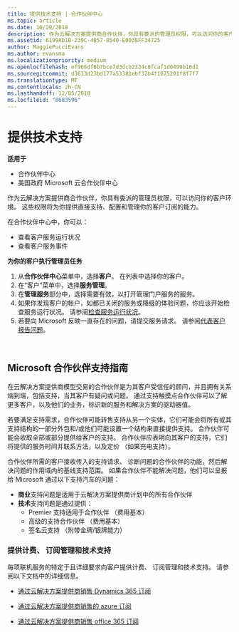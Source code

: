 ```yaml
---
title: 提供技术支持 | 合作伙伴中心
ms.topic: article
ms.date: 10/29/2018
description: 作为云解决方案提供商合作伙伴，你具有委派的管理员权限，可以访问你的客户环境。
ms.assetid: 6199AD1B-239C-4B57-8540-E0038FF34725
author: MaggiePucciEvans
ms.author: evansma
ms.localizationpriority: medium
ms.openlocfilehash: ef966df6b7bce7d3dcb2334c8fcaf1d0499b16d1
ms.sourcegitcommit: d3613d23bd177a53381ebf32b4f1075201f8f7f7
ms.translationtype: MT
ms.contentlocale: zh-CN
ms.lasthandoff: 12/05/2018
ms.locfileid: "8683596"
---
```

# <a name="provide-technical-support"></a>提供技术支持

**适用于**

-  合作伙伴中心
-  美国政府 Microsoft 云合作伙伴中心


作为云解决方案提供商合作伙伴，你具有委派的管理员权限，可以访问你的客户环境。 这些权限将为你提供直接支持、配置和管理你的客户订阅的能力。

在合作伙伴中心中，你可以：

-   查看客户服务运行状况
-   查看客户服务事件

**为你的客户执行管理员任务**

1.  从**合作伙伴中心**菜单中，选择**客户**。 在列表中选择你的客户。
2.  在“客户”菜单中，选择**服务管理**。
3.  在**管理服务**部分中，选择需要有效，以打开管理门户服务的服务。
4.  如果你发现客户的帐户，如都已关闭的服务或降级的体验问题，你应该开始检查服务运行状况。 请参阅[检查服务运行状况](check-service-health.md)。
5.  若要向 Microsoft 反映一直存在的问题，请提交服务请求。 请参阅[代表客户报告问题](report-problems-on-behalf-of-a-customer.md)。

 
## <a name="microsoft-partner-support-guidance"></a>Microsoft 合作伙伴支持指南

在云解决方案提供商模型交易的合作伙伴是为其客户受信任的顾问，并且拥有关系端到端，包括支持，当其客户有疑问或问题。 通过支持触摸点合作伙伴可以了解更多客户，以及他们的业务，标识新的服务和解决方案的驱动器值。

若要满足支持需求，合作伙伴可能转售支持从另一个实体，它们可能会将所有或其支持结构的一部分外包和/或他们可能设置一个结构来直接提供支持。  合作伙伴可能会收取全部或部分提供给客户的支持。 合作伙伴应表明向其客户的支持，它们将提供的服务时间并联系方法，以及定价 （如果充电支持）。 

合作伙伴所需的客户接收传入的支持请求、 诊断问题的合作伙伴的功能，然后解决问题的作用域内的基线支持范围。 如果合作伙伴不能解决问题，他们可以呈报给 Microsoft 通过以下支持汽车的问题：

- **商业**支持问题是适用于云解决方案提供商计划中的所有合作伙伴
-   **技术**支持问题是通过提供：
    -   Premier 支持适用于合作伙伴 （费用基本）
    -   高级的支持合作伙伴 （费用基本）
    -   签名云支持 （附带金牌/银牌能力）

### <a name="providing-billing-subscription-management-and-technical-support"></a>提供计费、 订阅管理和技术支持 

每项联机服务的特定于且详细要求向客户提供计费、 订阅管理和技术支持。 请参阅以下文档中的详细信息。

-   [通过云解决方案提供商销售 Dynamics 365 订阅](https://www.microsoftpartnercommunity.com/t5/CSP/Microsoft-Partner-Support-Guidance/m-p/5262#M30)

-   [通过云解决方案提供商销售的 azure 订阅](https://www.microsoftpartnercommunity.com/t5/CSP/Microsoft-Partner-Support-Guidance/m-p/5263#M31)

-   [通过云解决方案提供商销售 office 365 订阅](https://www.microsoftpartnercommunity.com/t5/CSP/Microsoft-Partner-Support-Guidance/m-p/5264#M32)
 



